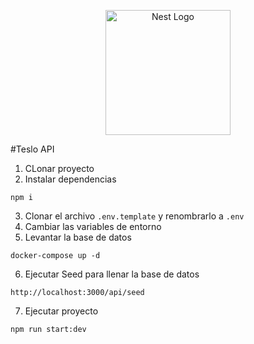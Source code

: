 <p align="center">
  <a href="http://nestjs.com/" target="blank"><img src="https://nestjs.com/img/logo-small.svg" width="200" alt="Nest Logo" /></a>
</p>

#Teslo API

1. CLonar proyecto
2. Instalar dependencias
```
npm i
```
3. Clonar el archivo ```.env.template``` y renombrarlo a ```.env```
4. Cambiar las variables de entorno
5. Levantar la base de datos
```
docker-compose up -d
```
6. Ejecutar Seed para llenar la base de datos
```
http://localhost:3000/api/seed
```
7. Ejecutar proyecto
```
npm run start:dev
```
